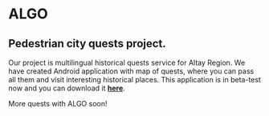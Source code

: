 # ALGO
Pedestrian city quests project.
-------------------------------

Our project is multilingual historical quests service for Altay Region. We have created Android application with map of quests,
where you can pass all them and visit interesting historical places. This application is in beta-test now and you can download it **[here](https://play.google.com/store/apps/details?id=com.alex_borzikov.newhorizonstourism)**.

More quests with ALGO soon!

